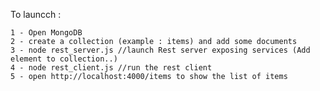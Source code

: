 To launcch :

	1 - Open MongoDB
	2 - create a collection (example : items) and add some documents
	3 - node rest_server.js //launch Rest server exposing services (Add element to collection..)
	4 - node rest_client.js //run the rest client
	5 - open http://localhost:4000/items to show the list of items	
	
	
	
